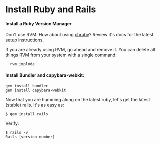 # Install Ruby and Rails


#### Install a Ruby Version Manager

Don't use RVM. How about using [chruby](https://github.com/postmodern/chruby)? Review it's docs for the latest setup instructions.

If you are already using RVM, go ahead and remove it. You can delete all things RVM from your system with a single command:

```
  rvm implode
```

#### Install Bundler and capybara-webkit:

```
gem install bundler
gem install capybara-webkit
```

Now that you are humming along on the latest ruby, let's get the latest (stable) rails. It's as easy as:

```
$ gem install rails
```

Verify:
```
$ rails -v
Rails [version number]
```

